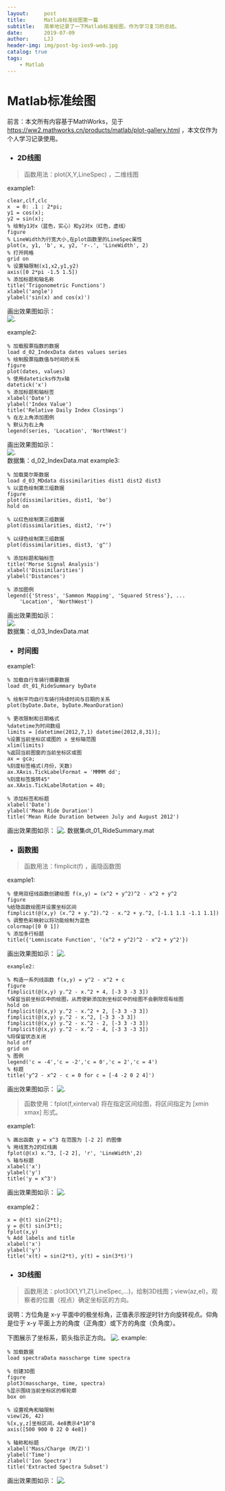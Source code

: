 ```yaml
---
layout:     post
title:      Matlab标准绘图第一篇
subtitle:   简单地记录了一下Matlab标准绘图，作为学习复习的总结。
date:       2019-07-09
author:     LJJ
header-img: img/post-bg-ios9-web.jpg
catalog: true
tags:
    - Matlab
---
```


# Matlab标准绘图
前言：本文所有内容基于MathWorks，见于 https://ww2.mathworks.cn/products/matlab/plot-gallery.html ，本文仅作为个人学习记录使用。
- ### 2D线图
> 函数用法：plot(X,Y,LineSpec) ，二维线图

example1:

    clear,clf,clc
    x  = 0: .1 : 2*pi;
    y1 = cos(x);
    y2 = sin(x);
    % 绘制y1对x（蓝色，实心）和y2对x（红色，虚线）
    figure
    % LineWidth为行宽大小,在plot函数里的LineSpec属性
    plot(x, y1, 'b', x, y2, 'r-.', 'LineWidth', 2)
    % 打开网格
    grid on
    % 设置轴限制(x1,x2,y1,y2)
    axis([0 2*pi -1.5 1.5])
    % 添加标题和轴名称
    title('Trigonometric Functions')
    xlabel('angle')
    ylabel('sin(x) and cos(x)')    
  
  画出效果图如示：   
![.](/img/LJJ-m-01.PNG)

example2:

    % 加载股票指数的数据
    load d_02_IndexData dates values series
    % 绘制股票指数值与时间的关系
    figure
    plot(dates, values)
    % 使用dateticks作为x轴
    datetick('x')
    % 添加标题和轴标签
    xlabel('Date')
    ylabel('Index Value')
    title('Relative Daily Index Closings')
    % 在左上角添加图例
    % 默认为右上角
    legend(series, 'Location', 'NorthWest')
     
   画出效果图如示：   
![.](/img/LJJ-m-02.PNG)  
数据集：d_02_IndexData.mat
example3:

    % 加载莫尔斯数据
    load d_03_MDdata dissimilarities dist1 dist2 dist3
    % 以蓝色绘制第三组数据
    figure
    plot(dissimilarities, dist1, 'bo')
    hold on
    
    % 以红色绘制第三组数据
    plot(dissimilarities, dist2, 'r+')
    
    % 以绿色绘制第三组数据
    plot(dissimilarities, dist3, 'g^')
    
    % 添加标题和轴标签
    title('Morse Signal Analysis')
    xlabel('Dissimilarities')
    ylabel('Distances')
    
    % 添加图例
    legend({'Stress', 'Sammon Mapping', 'Squared Stress'}, ...
        'Location', 'NorthWest')
 
画出效果图如示：   
![.](/img/LJJ-m-03.PNG)  
数据集：d_03_IndexData.mat

- ### 时间图
example1:


    % 加载自行车骑行摘要数据
    load dt_01_RideSummary byDate
    
    % 绘制平均自行车骑行持续时间与日期的关系
    plot(byDate.Date, byDate.MeanDuration)
    
    % 更改限制和日期格式
    %datetime为时间数组
    limits = [datetime(2012,7,1) datetime(2012,8,31)];
    %设置当前坐标区或图的 x 坐标轴范围
    xlim(limits)
    %返回当前图窗的当前坐标区或图
    ax = gca;
    %刻度标签格式(月份，天数)
    ax.XAxis.TickLabelFormat = 'MMMM dd';
    %刻度标签旋转45°
    ax.XAxis.TickLabelRotation = 40;
    
    % 添加标签和标题
    xlabel('Date')
    ylabel('Mean Ride Duration')
    title('Mean Ride Duration between July and August 2012')
  
 画出效果图如示： 
![.](/img/LJJ-m-04.PNG)
数据集dt_01_RideSummary.mat

- ### 函数图
 > 函数用法：fimplicit(f) ，画隐函数图

example1:

    % 使用双纽线函数创建绘图 f(x,y) = (x^2 + y^2)^2 - x^2 + y^2
    figure
    %给隐函数绘图并设置坐标区间
    fimplicit(@(x,y) (x.^2 + y.^2).^2 - x.^2 + y.^2, [-1.1 1.1 -1.1 1.1])
    % 调整色彩映射以将功能绘制为蓝色
    colormap([0 0 1])
    % 添加多行标题
    title({'Lemniscate Function', '(x^2 + y^2)^2 - x^2 + y^2'})

画出效果图如示： 
![.](/img/LJJ-m-05.PNG)

    example2:
    
    % 构造一系列线函数 f(x,y) = y^2 - x^2 + c
    figure
    fimplicit(@(x,y) y.^2 - x.^2 + 4, [-3 3 -3 3])
    %保留当前坐标区中的绘图，从而使新添加到坐标区中的绘图不会删除现有绘图
    hold on
    fimplicit(@(x,y) y.^2 - x.^2 + 2, [-3 3 -3 3])
    fimplicit(@(x,y) y.^2 - x.^2, [-3 3 -3 3])
    fimplicit(@(x,y) y.^2 - x.^2 - 2, [-3 3 -3 3])
    fimplicit(@(x,y) y.^2 - x.^2 - 4, [-3 3 -3 3])
    %将保留状态关闭
    hold off
    grid on
    % 图例
    legend('c = -4','c = -2','c = 0','c = 2','c = 4')
    % 标题
    title('y^2 - x^2 - c = 0 for c = [-4 -2 0 2 4]')
    
画出效果图如示： 
![.](/img/LJJ-m-06.PNG)

> 函数使用：fplot(f,xinterval) 将在指定区间绘图，将区间指定为 [xmin xmax] 形式。

example1:

    % 画出函数 y = x^3 在范围为 [-2 2] 的图像
    % 用线宽为2的红线画
    fplot(@(x) x.^3, [-2 2], 'r', 'LineWidth',2) 
    % 轴与标题
    xlabel('x')
    ylabel('y')
    title('y = x^3')
画出效果图如示： 
![.](/img/LJJ-m-07.PNG)

example2：

    x = @(t) sin(2*t);
    y = @(t) sin(3*t);
    fplot(x,y)
    % Add labels and title
    xlabel('x')
    ylabel('y')
    title('x(t) = sin(2*t), y(t) = sin(3*t)')

- ### 3D线图
> 函数用法：plot3(X1,Y1,Z1,LineSpec,...)，绘制3D线图；view(az,el)，观察者的位置（视点）确定坐标区的方向。

说明：方位角是 x-y 平面中的极坐标角，正值表示按逆时针方向旋转视点。仰角是位于 x-y 平面上方的角度（正角度）或下方的角度（负角度）。

下图展示了坐标系，箭头指示正方向。
![.](https://ww2.mathworks.cn/help/matlab/ref/graphics_v2_zh_CN.gif)
example:

    % 加载数据
    load spectraData masscharge time spectra
    
    % 创建3D图
    figure
    plot3(masscharge, time, spectra)
    %显示围绕当前坐标区的框轮廓
    box on
    
    % 设置视角和轴限制
    view(26, 42)
    %[x,y,z]坐标区间，4e8表示4*10^8
    axis([500 900 0 22 0 4e8])
    
    % 轴称和标题
    xlabel('Mass/Charge (M/Z)')
    ylabel('Time')
    zlabel('Ion Spectra')
    title('Extracted Spectra Subset')

画出效果图如示： 
![.](/img/LJJ-m-08.PNG)
